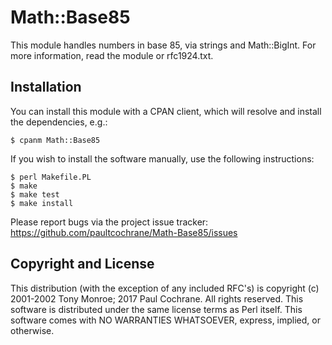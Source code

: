 # Math::Base85

This module handles numbers in base 85, via strings and Math::BigInt.
For more information, read the module or rfc1924.txt.

## Installation

You can install this module with a CPAN client, which will resolve and
install the dependencies, e.g.:

    $ cpanm Math::Base85

If you wish to install the software manually, use the following
instructions:

    $ perl Makefile.PL
    $ make
    $ make test
    $ make install

Please report bugs via the project issue tracker:
https://github.com/paultcochrane/Math-Base85/issues

## Copyright and License

This distribution (with the exception of any included RFC's) is copyright
(c) 2001-2002 Tony Monroe; 2017 Paul Cochrane.  All rights reserved.  This
software is distributed under the same license terms as Perl itself.  This
software comes with NO WARRANTIES WHATSOEVER, express, implied, or
otherwise.
